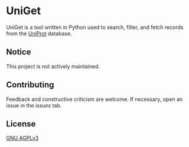 # UniGet

UniGet is a tool written in Python used to search, filter, and fetch records from the [UniProt](https://www.uniprot.org) database.

## Notice
This project is not actively maintained.

## Contributing
Feedback and constructive criticism are welcome. If necessary, open an issue in the *issues* tab.

## License
[GNU AGPLv3](https://choosealicense.com/licenses/agpl-3.0/)

